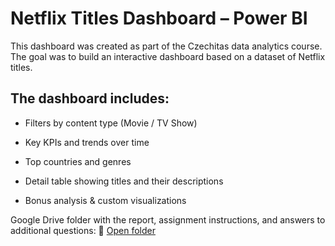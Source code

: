 # Netflix Titles Dashboard – Power BI
This dashboard was created as part of the Czechitas data analytics course. The goal was to build an interactive dashboard based on a dataset of Netflix titles.

## The dashboard includes:

- Filters by content type (Movie / TV Show)

- Key KPIs and trends over time

- Top countries and genres

- Detail table showing titles and their descriptions

- Bonus analysis & custom visualizations

Google Drive folder with the report, assignment instructions, and answers to additional questions:
🔗 [Open folder](https://drive.google.com/drive/folders/1qkN11aEBJKYxd6S_4kTYpRubDYelbe_6?usp=sharing)
